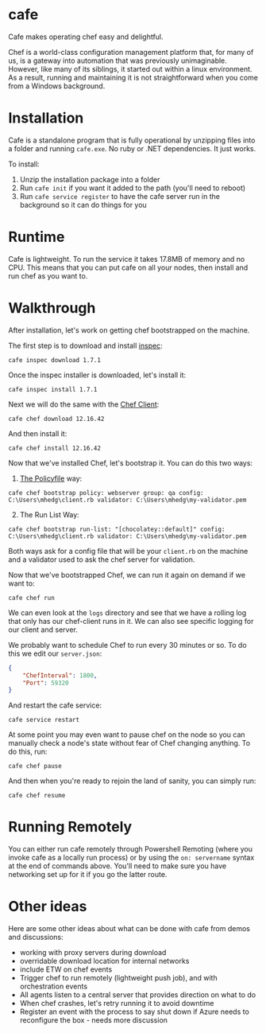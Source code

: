 # cafe

Cafe makes operating chef easy and delightful.

Chef is a world-class configuration management platform that, for many of us, is a gateway into automation that was previously unimaginable. However, like many of its siblings, it started out within a linux environment. As a result, running and maintaining it is not straightforward when you come from a Windows background.

# Installation

Cafe is a standalone program that is fully operational by unzipping files into a folder and running `cafe.exe`. No ruby or .NET dependencies. It just works.

To install:

1. Unzip the installation package into a folder
2. Run `cafe init` if you want it added to the path (you'll need to reboot)
3. Run `cafe service register` to have the cafe server run in the background so it can do things for you

# Runtime

Cafe is lightweight. To run the service it takes 17.8MB of memory and no CPU. This means that you can put cafe on all your nodes, then install and run chef as you want to.

# Walkthrough

After installation, let's work on getting chef bootstrapped on the machine. 

The first step is to download and install [inspec](http://inspec.io/):

```
cafe inspec download 1.7.1
```

Once the inspec installer is downloaded, let's install it:

```
cafe inspec install 1.7.1
```

Next we will do the same with the [Chef Client](https://docs.chef.io/ctl_chef_client.html):

```
cafe chef download 12.16.42
```

And then install it:

```
cafe chef install 12.16.42
```

Now that we've installed Chef, let's bootstrap it. You can do this two ways:

1. [The Policyfile](http://hedge-ops.com/policyfiles/) way:

```
cafe chef bootstrap policy: webserver group: qa config: C:\Users\mhedg\client.rb validator: C:\Users\mhedg\my-validator.pem
```

2. The Run List Way:

```
cafe chef bootstrap run-list: "[chocolatey::default]" config: C:\Users\mhedg\client.rb validator: C:\Users\mhedg\my-validator.pem
```

Both ways ask for a config file that will be your `client.rb` on the machine and a validator used to ask the chef server for validation.

Now that we've bootstrapped Chef, we can run it again on demand if we want to:

```
cafe chef run
```

We can even look at the `logs` directory and see that we have a rolling log that only has our chef-client runs in it. We can also see specific logging for our client and server.

We probably want to schedule Chef to run every 30 minutes or so. To do this we edit our `server.json`:

```json
{
    "ChefInterval": 1800,
    "Port": 59320
}
```

And restart the cafe service:

```
cafe service restart
```

At some point you may even want to pause chef on the node so you can manually check a node's state without fear of Chef changing anything. To do this, run:

```
cafe chef pause
```

And then when you're ready to rejoin the land of sanity, you can simply run:

```
cafe chef resume
```
# Running Remotely

You can either run cafe remotely through Powershell Remoting (where you invoke cafe as a locally run process) or by using the `on: servername` syntax at the end of commands above. You'll need to make sure you have networking set up for it if you go the latter route.
# Other ideas

Here are some other ideas about what can be done with cafe from demos and discussions:

* working with proxy servers during download
* overridable download location for internal networks
* include ETW on chef events
* Trigger chef to run remotely (lightweight push job), and with orchestration events
* All agents listen to a central server that provides direction on what to do
* When chef crashes, let's retry running it to avoid downtime
* Register an event with the process to say shut down if Azure needs to reconfigure the box - needs more discussion
